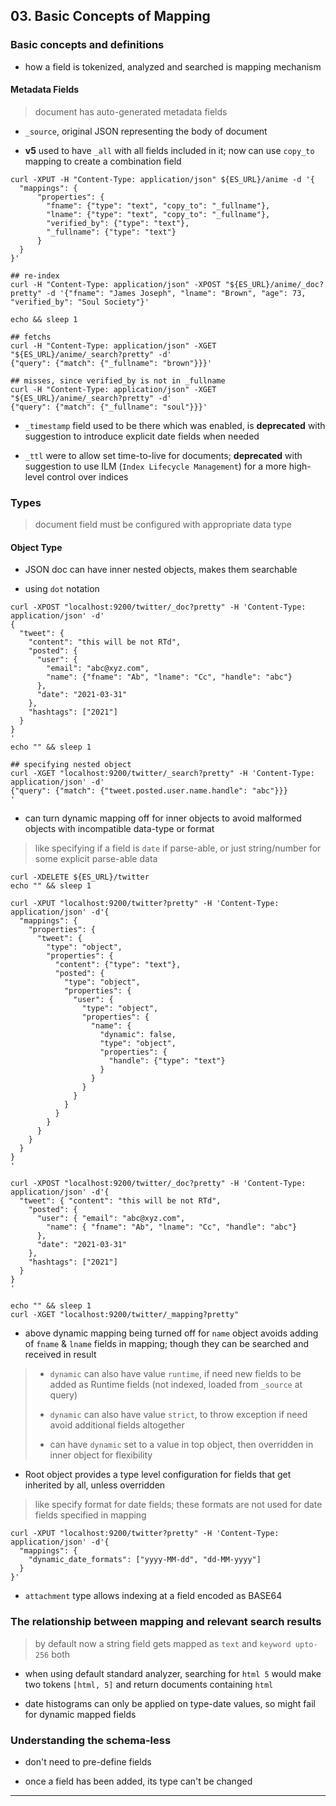 
## 03. Basic Concepts of Mapping

### Basic concepts and definitions

* how a field is tokenized, analyzed and searched is mapping mechanism

#### Metadata Fields

> document has auto-generated metadata fields

* `_source`, original JSON representing the body of document

* **v5** used to have `_all` with all fields included in it; now can use `copy_to` mapping to create a combination field

```
curl -XPUT -H "Content-Type: application/json" ${ES_URL}/anime -d '{
  "mappings": {
      "properties": {
        "fname": {"type": "text", "copy_to": "_fullname"},
        "lname": {"type": "text", "copy_to": "_fullname"},
        "verified_by": {"type": "text"},
        "_fullname": {"type": "text"}
      }
  }
}'

## re-index
curl -H "Content-Type: application/json" -XPOST "${ES_URL}/anime/_doc?pretty" -d '{"fname": "James Joseph", "lname": "Brown", "age": 73, "verified_by": "Soul Society"}'

echo && sleep 1

## fetchs
curl -H "Content-Type: application/json" -XGET "${ES_URL}/anime/_search?pretty" -d'
{"query": {"match": {"_fullname": "brown"}}}'

## misses, since verified_by is not in _fullname
curl -H "Content-Type: application/json" -XGET "${ES_URL}/anime/_search?pretty" -d'
{"query": {"match": {"_fullname": "soul"}}}'
```

* `_timestamp` field used to be there which was enabled, is **deprecated** with suggestion to introduce explicit date fields when needed

* `_ttl` were to allow set time-to-live for documents; **deprecated** with suggestion to use ILM (`Index Lifecycle Management`) for a more high-level control over indices


### Types

> document field must be configured with appropriate data type

#### Object Type

* JSON doc can have inner nested objects, makes them searchable

* using `dot` notation

```
curl -XPOST "localhost:9200/twitter/_doc?pretty" -H 'Content-Type: application/json' -d'
{
  "tweet": {
    "content": "this will be not RTd",
    "posted": {
      "user": {
        "email": "abc@xyz.com", 
        "name": {"fname": "Ab", "lname": "Cc", "handle": "abc"}
      },
      "date": "2021-03-31"
    },
    "hashtags": ["2021"]
  }
}
'
echo "" && sleep 1

## specifying nested object
curl -XGET "localhost:9200/twitter/_search?pretty" -H 'Content-Type: application/json' -d'
{"query": {"match": {"tweet.posted.user.name.handle": "abc"}}}
'
```

* can turn dynamic mapping off for inner objects to avoid malformed objects with incompatible data-type or format

> like specifying if a field is `date` if parse-able, or just string/number for some explicit parse-able data

```
curl -XDELETE ${ES_URL}/twitter
echo "" && sleep 1

curl -XPUT "localhost:9200/twitter?pretty" -H 'Content-Type: application/json' -d'{
  "mappings": {
    "properties": {
      "tweet": {
        "type": "object",
        "properties": {
          "content": {"type": "text"},
          "posted": {
            "type": "object",
            "properties": {
              "user": {
                "type": "object",
                "properties": {
                  "name": {
                    "dynamic": false,
                    "type": "object",
                    "properties": {
                      "handle": {"type": "text"}
                    }
                  }
                }
              }
            }
          }
        }
      }
    }
  }
}
'

curl -XPOST "localhost:9200/twitter/_doc?pretty" -H 'Content-Type: application/json' -d'{
  "tweet": { "content": "this will be not RTd",
    "posted": {
      "user": { "email": "abc@xyz.com", 
        "name": { "fname": "Ab", "lname": "Cc", "handle": "abc"}
      },
      "date": "2021-03-31"
    },
    "hashtags": ["2021"]
  }
}
'

echo "" && sleep 1
curl -XGET "localhost:9200/twitter/_mapping?pretty"
```

* above dynamic mapping being turned off for `name` object avoids adding of `fname` & `lname` fields in mapping; though they can be searched and received in result

> * `dynamic` can also have value `runtime`, if need new fields to be added as Runtime fields (not indexed, loaded from `_source` at query)
>
> * `dynamic` can also have value `strict`, to throw exception if need avoid additional fields altogether
>
> * can have `dynamic` set to a value in top object, then overridden in inner object for flexibility

* Root object provides a type level configuration for fields that get inherited by all, unless overridden

> like specify format for date fields; these formats are not used for date fields specified in mapping

```
curl -XPUT "localhost:9200/twitter?pretty" -H 'Content-Type: application/json' -d'{
  "mappings": {
    "dynamic_date_formats": ["yyyy-MM-dd", "dd-MM-yyyy"]
  }
}'
```

* `attachment` type allows indexing at a field encoded as BASE64


### The relationship between mapping and relevant search results

> by default now a string field gets mapped as `text` and `keyword upto-256` both

* when using default standard analyzer, searching for `html 5` would make two tokens `[html, 5]` and return documents containing `html`

* date histograms can only be applied on type-date values, so might fail for dynamic mapped fields


### Understanding the schema-less

* don't need to pre-define fields

* once a field has been added, its type can't be changed

---

